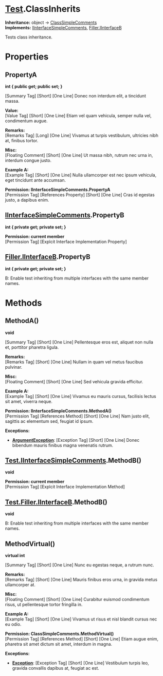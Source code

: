 # [Test](TableOfContents.Test.md).ClassInherits

**Inheritance:** object → [ClassSimpleComments](Test.ClassSimpleComments.md)  
**Implements:** [IInterfaceSimpleComments](Test.IInterfaceSimpleComments.md), [Filler.IInterfaceB](Test.Filler.IInterfaceB.md)  

Tests class inheritance.  

# Properties

## PropertyA

**int { public get; public set; }**  

[Summary Tag] [Short] [One Line] Donec non interdum elit, a tincidunt massa.  

**Value:**  
[Value Tag] [Short] [One Line] Etiam vel quam vehicula, semper nulla vel, condimentum augue.  

**Remarks:**  
[Remarks Tag] [Long] [One Line] Vivamus at turpis vestibulum, ultricies nibh at, finibus tortor.  

**Misc:**  
[Floating Comment] [Short] [One Line] Ut massa nibh, rutrum nec urna in, interdum congue justo.  

**Example A:**  
[Example Tag] [Short] [One Line] Nulla ullamcorper est nec ipsum vehicula, eget tincidunt ante accumsan.  

**Permission: IInterfaceSimpleComments.PropertyA**  
[Permission Tag] [References Property] [Short] [One Line] Cras id egestas justo, a dapibus enim.  

## [IInterfaceSimpleComments](Test.IInterfaceSimpleComments.md).PropertyB

**int { private get; private set; }**  

**Permission: current member**  
[Permission Tag] [Explcit Interface Implementation Property]  

## [Filler.IInterfaceB](Test.Filler.IInterfaceB.md).PropertyB

**int { private get; private set; }**  

B: Enable test inheriting from multiple interfaces with the same member names.  

# Methods

## MethodA()

**void**  

[Summary Tag] [Short] [One Line] Pellentesque eros est, aliquet non nulla et, porttitor pharetra ligula.  

**Remarks:**  
[Remarks Tag] [Short] [One Line] Nullam in quam vel metus faucibus pulvinar.  

**Misc:**  
[Floating Comment] [Short] [One Line] Sed vehicula gravida efficitur.  

**Example A:**  
[Example Tag] [Short] [One Line] Vivamus eu mauris cursus, facilisis lectus sit amet, viverra neque.  

**Permission: IInterfaceSimpleComments.MethodA()**  
[Permission Tag] [References Method] [Short] [One Line] Nam justo elit, sagittis ac elementum sed, feugiat id ipsum.  

**Exceptions:**  
* **[ArgumentException](https://docs.microsoft.com/en-us/dotnet/api/system.argumentexception)**: [Exception Tag] [Short] [One Line] Donec bibendum mauris finibus magna venenatis rutrum.  

## [Test.IInterfaceSimpleComments](Test.IInterfaceSimpleComments.md).MethodB()

**void**  

**Permission: current member**  
[Permission Tag] [Explcit Interface Implementation Method]  

## [Test.Filler.IInterfaceB](Test.Filler.IInterfaceB.md).MethodB()

**void**  

B: Enable test inheriting from multiple interfaces with the same member names.  

## MethodVirtual()

**virtual int**  

[Summary Tag] [Short] [One Line] Nunc eu egestas neque, a rutrum nunc.  

**Remarks:**  
[Remarks Tag] [Short] [One Line] Mauris finibus eros urna, in gravida metus ullamcorper at.  

**Misc:**  
[Floating Comment] [Short] [One Line] Curabitur euismod condimentum risus, ut pellentesque tortor fringilla in.  

**Example A:**  
[Example Tag] [Short] [One Line] Vivamus ut risus et nisl blandit cursus nec eu odio.  

**Permission: ClassSimpleComments.MethodVirtual()**  
[Permission Tag] [References Method] [Short] [One Line] Etiam augue enim, pharetra sit amet dictum sit amet, interdum in magna.  

**Exceptions:**  
* **[Exception](https://docs.microsoft.com/en-us/dotnet/api/system.exception)**: [Exception Tag] [Short] [One Line] Vestibulum turpis leo, gravida convallis dapibus at, feugiat ac est.  

